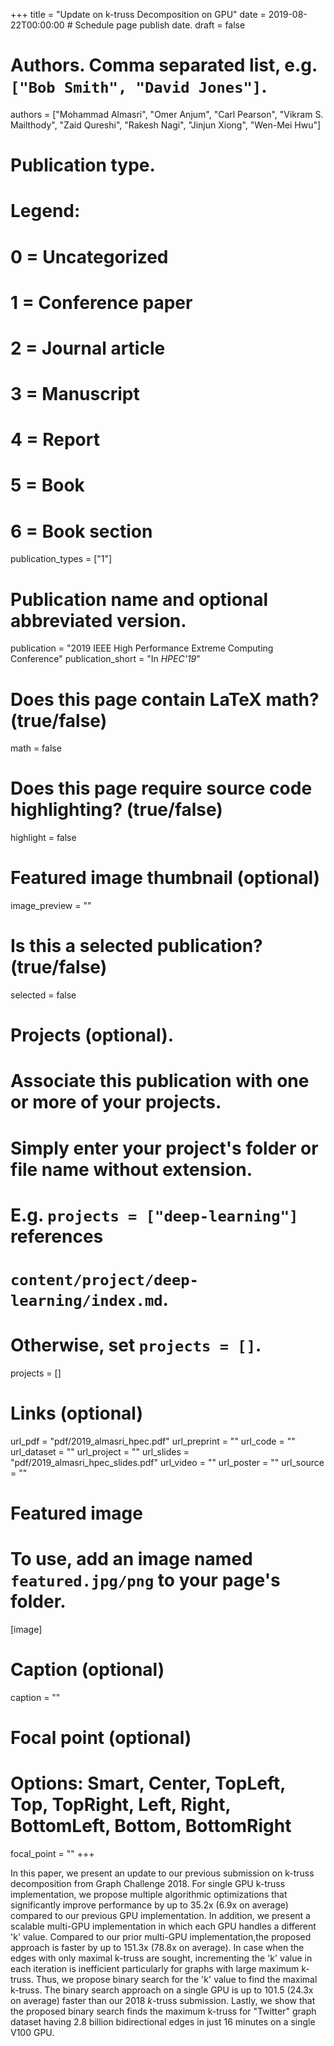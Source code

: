 +++
title = "Update on k-truss Decomposition on GPU"
date = 2019-08-22T00:00:00  # Schedule page publish date.
draft = false

# Authors. Comma separated list, e.g. `["Bob Smith", "David Jones"]`.
authors = ["Mohammad Almasri", "Omer Anjum", "Carl Pearson", "Vikram S. Mailthody", "Zaid Qureshi", "Rakesh Nagi", "Jinjun Xiong", "Wen-Mei Hwu"]

# Publication type.
# Legend:
# 0 = Uncategorized
# 1 = Conference paper
# 2 = Journal article
# 3 = Manuscript
# 4 = Report
# 5 = Book
# 6 = Book section
publication_types = ["1"]

# Publication name and optional abbreviated version.
publication = "2019 IEEE High Performance Extreme Computing Conference"
publication_short = "In *HPEC'19*"


# Does this page contain LaTeX math? (true/false)
math = false

# Does this page require source code highlighting? (true/false)
highlight = false

# Featured image thumbnail (optional)
image_preview = ""

# Is this a selected publication? (true/false)
selected = false

# Projects (optional).
#   Associate this publication with one or more of your projects.
#   Simply enter your project's folder or file name without extension.
#   E.g. `projects = ["deep-learning"]` references 
#   `content/project/deep-learning/index.md`.
#   Otherwise, set `projects = []`.
projects = []

# Links (optional)
url_pdf = "pdf/2019_almasri_hpec.pdf"
url_preprint = ""
url_code = ""
url_dataset = ""
url_project = ""
url_slides = "pdf/2019_almasri_hpec_slides.pdf"
url_video = ""
url_poster = ""
url_source = ""

# Featured image
# To use, add an image named `featured.jpg/png` to your page's folder. 
[image]
  # Caption (optional)
  caption = ""

  # Focal point (optional)
  # Options: Smart, Center, TopLeft, Top, TopRight, Left, Right, BottomLeft, Bottom, BottomRight
  focal_point = ""
+++

In this paper, we present an update to our previous submission on k-truss decomposition from Graph Challenge 2018. 
For single GPU k-truss implementation, we propose multiple algorithmic optimizations that significantly improve performance by up to 35.2x (6.9x on average) compared to our previous GPU implementation. In addition, we present a scalable multi-GPU implementation in which each GPU handles a different 'k' value.
Compared to our prior multi-GPU implementation,the proposed approach is faster by up to 151.3x (78.8x on average). In case when the edges with only maximal k-truss are sought, incrementing the 'k' value in each iteration is inefficient particularly for graphs with large maximum k-truss.
Thus, we propose binary search for the 'k' value to find the maximal k-truss. The binary search approach on a single GPU is up to 101.5 (24.3x on average) faster than our 2018 $k$-truss submission. 
Lastly, we  show that the proposed binary search finds the maximum k-truss for "Twitter" graph dataset having 2.8 billion bidirectional edges in just 16 minutes on a single V100 GPU.